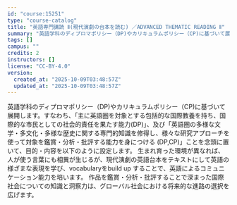 ```yaml
---
id: "course:15251"
type: "course-catalog"
title: "英語専門講読 Ⅱ(現代演劇の台本を読む) ／ADVANCED THEMATIC READING Ⅱ"
summary: "英語学科のディプロマポリシー（DP)やカリキュラムポリシー（CP)に基づいて展開します。すなわち、「主に英語圏を対象とする包括的な国際教養を持ち、国際的な市民としての社会的責任を果たす能力(DP)」、及び「英語圏の多様な文学・多文化・多様な…"
tags: []
campus: ""
credits: 2
instructors: []
license: "CC-BY-4.0"
version:
  created_at: "2025-10-09T03:48:57Z"
  updated_at: "2025-10-09T03:48:57Z"
---
```

英語学科のディプロマポリシー（DP)やカリキュラムポリシー（CP)に基づいて展開します。すなわち、「主に英語圏を対象とする包括的な国際教養を持ち、国際的な市民としての社会的責任を果たす能力(DP)」、及び「英語圏の多様な文学・多文化・多様な歴史に関する専門的知識を修得し、様々な研究アプローチを使って対象を鑑賞・分析・批評する能力を身につける (DP,CP)」ことを念頭に置いて、目的・内容を以下のように設定します。 生まれ育った環境が異なれば、人が使う言葉にも相異が生じるが、現代演劇の英語台本をテキストにして英語の様ざまな表現を学び、vocabularyをbuild up することで、英語によるコミュニケーション能力を培います。 作品を鑑賞・分析・批評することで深まった国際社会についての知識と洞察力は、グローバル社会における将来的な進路の選択を広げます。
